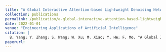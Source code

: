 ```yaml
---
title: "A Global Interactive Attention-based Lightweight Denoising Network for Locating Internal Defects of CFRP Laminates"
collection: publications
permalink: /publication/a-global-interactive-attention-based-lightweight-denoising-network-for-locating-
date: 2022-01-01
venue: "Engineering Applications of Artificial Intelligence"
citation: |
  B. Yang; Y. Zhang; S. Wang; W. Xu; M. Xiao; Y. He; F. Mo. "A Global Interactive Attention-based Lightweight Denoising Network for Locating Internal Defects of CFRP Laminates". Engineering Applications of Artificial Intelligence, 2022.
paperurl:
---
```

